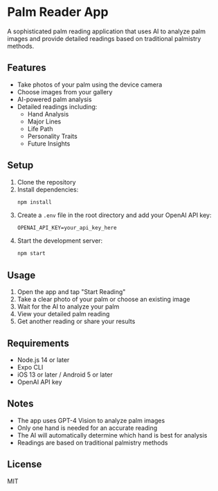 # Palm Reader App

A sophisticated palm reading application that uses AI to analyze palm images and provide detailed readings based on traditional palmistry methods.

## Features

- Take photos of your palm using the device camera
- Choose images from your gallery
- AI-powered palm analysis
- Detailed readings including:
  - Hand Analysis
  - Major Lines
  - Life Path
  - Personality Traits
  - Future Insights

## Setup

1. Clone the repository
2. Install dependencies:
   ```bash
   npm install
   ```
3. Create a `.env` file in the root directory and add your OpenAI API key:
   ```
   OPENAI_API_KEY=your_api_key_here
   ```
4. Start the development server:
   ```bash
   npm start
   ```

## Usage

1. Open the app and tap "Start Reading"
2. Take a clear photo of your palm or choose an existing image
3. Wait for the AI to analyze your palm
4. View your detailed palm reading
5. Get another reading or share your results

## Requirements

- Node.js 14 or later
- Expo CLI
- iOS 13 or later / Android 5 or later
- OpenAI API key

## Notes

- The app uses GPT-4 Vision to analyze palm images
- Only one hand is needed for an accurate reading
- The AI will automatically determine which hand is best for analysis
- Readings are based on traditional palmistry methods

## License

MIT 
